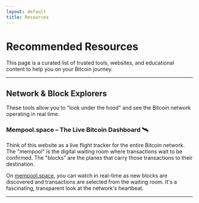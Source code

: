 ```yaml
---
layout: default
title: Resources
---
```


# Recommended Resources

This page is a curated list of trusted tools, websites, and educational content to help you on your Bitcoin journey.

---

## Network & Block Explorers

These tools allow you to "look under the hood" and see the Bitcoin network operating in real time.

### Mempool.space – The Live Bitcoin Dashboard 🛰️

Think of this website as a live flight tracker for the entire Bitcoin network. The "mempool" is the digital waiting room where transactions wait to be confirmed. The "blocks" are the planes that carry those transactions to their destination.

On [mempool.space](https://mempool.space), you can watch in real-time as new blocks are discovered and transactions are selected from the waiting room. It's a fascinating, transparent look at the network's heartbeat.

---
